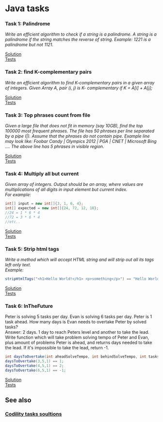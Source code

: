 # Java tasks

### Task 1: Palindrome
*Write an efficient algorithm to check if a string is a palindrome. A string is a
palindrome if the string matches the reverse of string.
Example: 1221 is a palindrome but not 1121.*

[Solution](/java/src/main/java/com/los/Palindrome.java)  
[Tests](/java/src/test/java/com/los/PalindromeTest.java)

### Task 2: find K-complementary pairs
*Write an efficient algorithm to find K-complementary pairs in a given array of
 integers. Given Array A, pair (i, j) is K- complementary if K = A[i] + A[j];*

[Solution](/java/src/main/java/com/los/ComplementaryPairs.java)  
[Tests](/java/src/test/java/com/los/ComplementaryPairsTest.java)

### Task 3: Top phrases count from file
*Given a large file that does not fit in memory (say 10GB), find the top 100000
 most frequent phrases. The file has 50 phrases per line separated by a pipe (|).
 Assume that the phrases do not contain pipe.
 Example line may look like: Foobar Candy | Olympics 2012 | PGA | CNET |
 Microsoft Bing ….
 The above line has 5 phrases in visible region.*

[Solution](/java/src/main/java/com/los/TopPhrases.java)  
[Tests](/java/src/test/java/com/los/TopPhrasesTest.java)

### Task 4: Multiply all but current
*Given array of integers. Output should be an array, where values are multiplications
of all digits in input element but current index.  
For example:*
```java
int[] input = new int[]{3, 1, 6, 4};
int[] expected = new int[]{24, 72, 12, 18};
//24 = 1 * 6 * 4
//72 = 3 * 6 * 4
//etc..
```
[Solution](/java/src/main/java/com/los/AllButIndexMultiplier.java)  
[Tests](/java/src/test/java/com/los/AllButIndexMultiplierTest.java)

### Task 5: Strip html tags
*Write a method which will accept HTML string and will strip out all its tags left only text.  
Example:*
```java
stripHtmlTags("<h1>Hello World!</h1> <p>something</p>") == "Hello World! something"; //true
```
[Solution](/java/src/main/java/com/los/StringHtmlTags.java)  
[Tests](/java/src/test/java/com/los/StringHtmlTagsTest.java)

### Task 6: InTheFuture
Peter is solving 5 tasks per day. Evan is solving 6 tasks per day.
Peter is 1 task ahead. How many days is Evan needs to overtake Peter by solved tasks?  
Answer: 2 days. 1 day to reach Peters level and another to take the lead.  
Write function which will take problem solving tempo of Peter and Evan, plus amount of problems Peter is ahead, 
and returns days needed to take the lead. If it's impossible to take the lead, return -1.
```java
int daysToOvertake(int aheadSolveTempo, int behindSolveTempo, int tasksDelta);
daysToOvertake(3,5,1) == 1;
daysToOvertake(4,5,1) == 2;
daysToOvertake(6,5,1) == -1;
```
[Solution](/java/src/main/java/com/los/InTheFuture.java)  
[Tests](/java/src/test/java/com/los/InTheFutureTest.java)

## See also
### [Codility tasks soultions](/java/Codility.md)